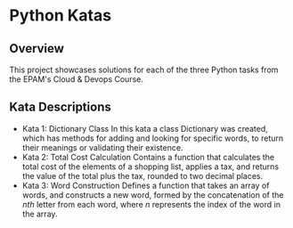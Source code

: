 # Python Katas

## Overview
This project showcases solutions for each of the three Python tasks from the EPAM's Cloud & Devops Course.

## Kata Descriptions
* Kata 1: Dictionary Class
In this kata a class Dictionary was created, which has methods for adding and looking for specific words, to return their meanings or validating their existence.
* Kata 2: Total Cost Calculation
Contains a function that calculates the total cost of the elements of a shopping list, applies a tax, and returns the value of the total plus the tax, rounded to two decimal places.
* Kata 3: Word Construction
Defines a function that takes an array of words, and constructs a new word, formed by the concatenation of the *nth* letter from each word, where *n* represents the index of the word in the array.